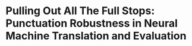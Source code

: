 # Pulling Out All The Full Stops: Punctuation Robustness in Neural Machine Translation and Evaluation
